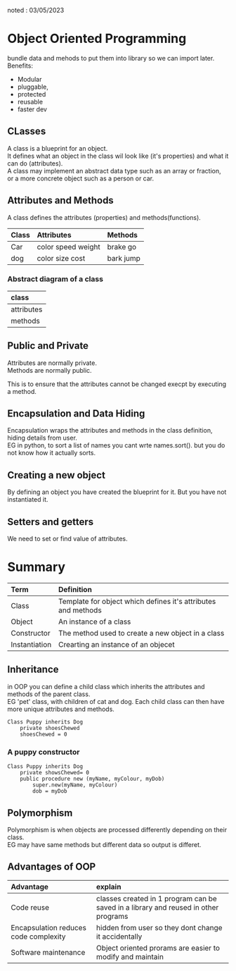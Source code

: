 noted : 03/05/2023

# Object Oriented Programming

bundle data and mehods to put them into library so we can import later.  
Benefits:

-   Modular
-   pluggable,
-   protected
-   reusable
-   faster dev

## CLasses

A class is a blueprint for an object.  
It defines what an object in the class wil look like (it's properties) and what it can do (attributes).  
A class may implement an abstract data type such as an array or fraction, or a more concrete object such as a person or car.

## Attributes and Methods

A class defines the attributes (properties) and methods(functions).

| Class | Attributes         | Methods   |
| :---- | :----------------- | :-------- |
| Car   | color speed weight | brake go  |
| dog   | color size cost    | bark jump |

### Abstract diagram of a class

| class      |
| :--------- |
| attributes |
| methods    |

## Public and Private

Attributes are normally private.  
Methods are normally public.

This is to ensure that the attributes cannot be changed execpt by executing a method.

## Encapsulation and Data Hiding

Encapsulation wraps the attributes and methods in the class definition, hiding details from user.  
EG in python, to sort a list of names you cant wrte names.sort(). but you do not know how it actually sorts.

## Creating a new object

By defining an object you have created the blueprint for it. But you have not instantiated it.

## Setters and getters

We need to set or find value of attributes.

# Summary

| Term          | Definition                                                    |
| :------------ | :------------------------------------------------------------ |
| Class         | Template for object which defines it's attributes and methods |
| Object        | An instance of a class                                        |
| Constructor   | The method used to create a new object in a class             |
| Instantiation | Crearting an instance of an objecet                           |

## Inheritance

in OOP you can define a child class which inherits the attributes and methods of the parent class.  
EG 'pet' class, with children of cat and dog. Each child class can then have more unique attributes and methods.

```
Class Puppy inherits Dog
    private shoesChewed
    shoesChewed = 0
```

### A puppy constructor

```
Class Puppy inherits Dog
    private showsChewed= 0
    public procedure new (myName, myColour, myDob)
        super.new(myName, myColour)
        dob = myDob
```

## Polymorphism

Polymorphism is when objects are processed differently depending on their class.  
EG may have same methods but different data so output is differet.

## Advantages of OOP

| Advantage                             | explain                                                                             |
| :------------------------------------ | :---------------------------------------------------------------------------------- |
| Code reuse                            | classes created in 1 program can be saved in a library and reused in other programs |
| Encapsulation reduces code complexity | hidden from user so they dont change it accidentally                                |
| Software maintenance                  | Object oriented prorams are easier to modify and maintain                           |
